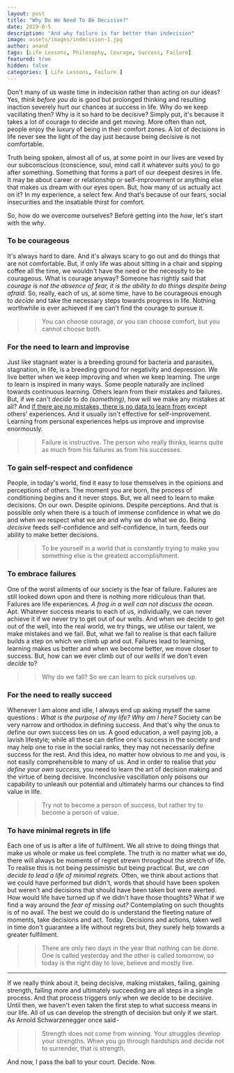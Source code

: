 ```yaml
---
layout: post
title: "Why Do We Need To Be Decisive?"
date: 2019-8-5
description: "And why failure is far better than indecision"
image: assets/images/indecision-1.jpg
author: anand
tags: [Life Lessons, Philosophy, Courage, Success, Failure]
featured: true
hidden: false
categories: [ Life Lessons, Failure ]
---
```

Don't many of us waste time in indecision rather than acting on our ideas? Yes, *think before you do* is good but prolonged thinking and resulting inaction severely hurt our chances at success in life. Why do we keep vacillating then? Why is it so hard to be decisive? Simply put, it's because it takes a lot of courage to decide and get moving. More often than not, people enjoy the luxury of being in their comfort zones. A lot of decisions in life never see the light of the day just because being decisive is not comfortable.

Truth being spoken, almost all of us, at some point in our lives are vexed by our subconscious (conscience, soul, mind call it whatever suits you) to go after something. Something that forms a part of our deepest desires in life. It may be about career or relationship or self-improvement or anything else that makes us dream with our eyes open. But, how many of us actually act on it? In my experience, a select few. And that's because of our fears, social insecurities and the insatiable thirst for comfort.

So, how do we overcome ourselves? Before getting into the *how*, let's start with the *why*.

### **To be courageous**
It's always hard to dare. And it's always scary to go out and do things that are not comfortable. But, if only life was about sitting in a chair and sipping coffee all the time, we wouldn't have the need or the necessity to be courageous. What is courage anyway? Someone has rightly said that *courage is not the absence of fear, it is the ability to do things despite being afraid.* So, really, each of us, at some time, have to be courageous enough to *decide* and take the necessary steps towards progress in life. Nothing worthwhile is ever achieved if we can't find the courage to pursue it.

>> You can choose courage, or you can choose comfort, but you cannot choose both.

### **For the need to learn and improvise**
Just like stagnant water is a breeding ground for bacteria and parasites, stagnation, in life, is a breeding ground for negativity and depression. We live better when we keep improving and when we keep learning. The urge to learn is inspired in many ways. Some people naturally are inclined towards continuous learning. Others learn from their mistakes and failures. But, if we can't *decide* to do *(something)*, how will we make any mistakes at all? And [if there are no mistakes, there is no data to learn from](https://www.psychologytoday.com/us/blog/awake-the-wheel/201305/the-only-bad-decision-is-indecision) except others' experiences. And it usually isn't effective for self-improvement. Learning from personal experiences helps us improve and improvise enormously.

>> Failure is instructive. The person who really thinks, learns quite as much from his failures as from his successes.

### **To gain self-respect and confidence**
People, in today's world, find it easy to lose themselves in the opinions and perceptions of others. The moment you are born, the process of conditioning begins and it never stops. But, we all need to learn to make decisions. On our own. Despite opinions. Despite perceptions. And that is possible only when there is a touch of immense confidence in what we do and when we respect what we are and why we do what we do. Being *decisive* feeds self-confidence and self-confidence, in turn, feeds our ability to make better decisions.

>> To be yourself in a world that is constantly trying to make you something else is the greatest accomplishment.

### **To embrace failures**
One of the worst ailments of our society is the fear of failure. Failures are still looked down upon and there is nothing more ridiculous than that. Failures are life experiences. *A frog in a well can not discuss the ocean.* Apt. Whatever success means to each of us, individually, we can never achieve it if we never try to get out of our wells. And when we decide to get out of the well, into the real world, we try things, we utilise our talent, we make mistakes and we fail. But, what we fail to realise is that each failure builds a step on which we climb up and out. Failures lead to learning, learning makes us better and when we become better, we move closer to success. But, how can we ever climb out of our *wells* if we don't even *decide* to?

>> Why do we fall? So we can learn to pick ourselves up.

### **For the need to really succeed**
Whenever I am alone and idle, I always end up asking myself the same questions : *What is the purpose of my life? Why am I here?* Society can be very narrow and orthodox in defining success. And that's why the onus to define our own success lies on us. A good education, a well paying job, a lavish lifestyle; while all these can define one's success in the society and may help one to rise in the social ranks, they may not necessarily define success for the rest. And this idea, no matter how obvious to me and you, is not easily comprehensible to many of us. And in order to realise that *you define your own success*, you need to learn the art of decision making and the virtue of being decisive. Inconclusive vascillation only poisons our capability to unleash our potential and ultimately harms our chances to find value in life.

>> Try not to become a person of success, but rather try to become a person of value.

### **To have minimal regrets in life**
Each one of us is after a life of fulfilment. We all strive to doing things that make us whole or make us feel complete. The truth is no matter what we do, there will always be moments of regret strewn throughout the stretch of life. To realise this is not being pessimistic but being practical. But, *we can decide to lead a life of minimal regrets.* Often, we think about actions that we could have performed but didn't, words that should have been spoken but weren't and decisions that should have been taken but were averted. How would life have turned up if we didn't have those thoughts? What if we find a way around the *fear of missing out?* Contemplating on such thoughts is of no avail. The best we could do is understand the fleeting nature of moments, take decisions and act. Today. Decisions and actions, taken well in time don't guarantee a life without regrets but, they surely help towards a greater fulfilment.

>> There are only two days in the year that nothing can be done. One is called yesterday and the other is called tomorrow, so today is the right day to love, believe and mostly live.

----

If we really think about it, being decisive, making mistakes, failing, gaining strength, failing more and ultimately succeeding are all steps in a single process. And that process triggers only when we decide to be decisive. Until then, we haven't even taken the first step to what success means in our life. All of us can develop the strength of decision but only if we start. As Arnold Schwarzenegger once said -

>> Strength does not come from winning. Your struggles develop your strengths. When you go through hardships and decide not to surrender, that is strength.

And now, I pass the ball to your court. Decide. Now.
